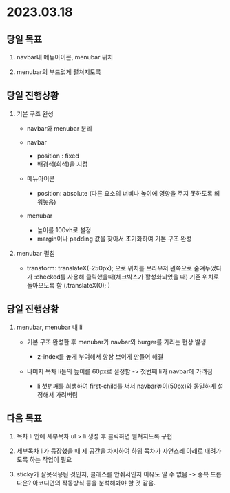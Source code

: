 # 2023.03.18

## 당일 목표

1. navbar내 메뉴아이콘, menubar 위치

2. menubar의 부드럽게 펼쳐지도록

## 당일 진행상황

1. 기본 구조 완성
    - navbar와 menubar 분리

    - navbar
      - position : fixed
      - 배경색(회색)을 지정

    - 메뉴아이콘
      - position: absolute (다른 요소의 너비나 높이에 영향을 주지 못하도록 띄워놓음)

    - menubar
      - 높이를 100vh로 설정
      - margin이나 padding 값을 찾아서 초기화하여 기본 구조 완성

2.  menubar 펼침
    - transform: translateX(-250px); 으로 위치를 브라우저 왼쪽으로 숨겨두었다가 :checked를 사용해 클릭했을때(체크박스가 활성화되었을 때) 기존 위치로 돌아오도록 함 (.translateX(0); )


## 당일 진행상황

1. menubar, menubar 내 li
    - 기본 구조 완성한 후 menubar가 navbar와 burger를 가리는 현상 발생 
      - z-index를 높게 부여해서 항상 보이게 만들어 해결

    - 나머지 목차 li들의 높이를 60px로 설정함 -> 첫번째 li가 navbar에 가려짐
      - li 첫번째를 희생하여 first-child를 써서 navbar높이(50px)와 동일하게 설정해서 가려버림

## 다음 목표
1. 목차 li 안에 세부목차 ul > li 생성 후 클릭하면 펼쳐지도록 구현

2. 세부목차 li가 등장했을 때 제 공간을 차지하여 하위 목차가 자연스레 아래로 내려가도록 하는 작업이 필요

3. sticky가 잘못적용된 것인지, 클래스를 안줘서인지 이유도 알 수 없음 -> 중복 드롭다운? 아코디언의 작동방식 등을 분석해봐야 할 것 같음.